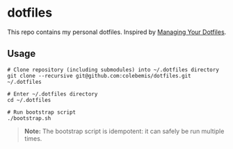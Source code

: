# dotfiles

This repo contains my personal dotfiles. Inspired by [Managing Your Dotfiles](https://www.anishathalye.com/2014/08/03/managing-your-dotfiles/).

## Usage

```shell
# Clone repository (including submodules) into ~/.dotfiles directory
git clone --recursive git@github.com:colebemis/dotfiles.git ~/.dotfiles

# Enter ~/.dotfiles directory
cd ~/.dotfiles

# Run bootstrap script 
./bootstrap.sh
```

> **Note:** The bootstrap script is idempotent: it can safely be run multiple times.
